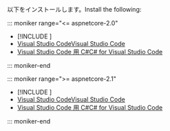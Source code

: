 <span data-ttu-id="98a02-101">以下をインストールします。</span><span class="sxs-lookup"><span data-stu-id="98a02-101">Install the following:</span></span>

::: moniker range="<= aspnetcore-2.0"

* [!INCLUDE [](~/includes/net-core-sdk-download-link.md)]
* [<span data-ttu-id="98a02-102">Visual Studio Code</span><span class="sxs-lookup"><span data-stu-id="98a02-102">Visual Studio Code</span></span>](https://code.visualstudio.com/download)
* [<span data-ttu-id="98a02-103">Visual Studio Code 用 C#</span><span class="sxs-lookup"><span data-stu-id="98a02-103">C# for Visual Studio Code</span></span>](https://marketplace.visualstudio.com/items?itemName=ms-vscode.csharp)

::: moniker-end

::: moniker range=">= aspnetcore-2.1"

* [!INCLUDE [](~/includes/2.1-SDK.md)]
* [<span data-ttu-id="98a02-104">Visual Studio Code</span><span class="sxs-lookup"><span data-stu-id="98a02-104">Visual Studio Code</span></span>](https://code.visualstudio.com/download)
* [<span data-ttu-id="98a02-105">Visual Studio Code 用 C#</span><span class="sxs-lookup"><span data-stu-id="98a02-105">C# for Visual Studio Code</span></span>](https://marketplace.visualstudio.com/items?itemName=ms-vscode.csharp)

::: moniker-end
